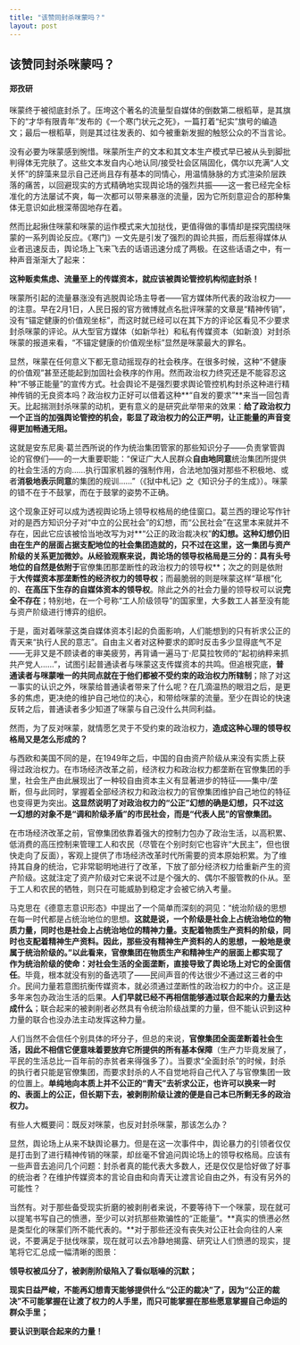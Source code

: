 ```yaml
---
title: "该赞同封杀咪蒙吗？"
layout: post
---
```


## **该赞同封杀咪蒙吗？**

#### **郑孜研**

咪蒙终于被彻底封杀了。压垮这个著名的流量型自媒体的倒数第二根稻草，是其旗下的“才华有限青年”发布的《一个寒门状元之死》，一篇打着“纪实”旗号的编造文；最后一根稻草，则是其过往发表的、如今被重新发掘的触怒公众的不当言论。

没有必要为咪蒙感到惋惜。咪蒙所生产的文本和其文本生产模式早已被从头到脚批判得体无完肤了。这些文本发自内心地认同/接受社会区隔固化，偶尔以充满“人文关怀”的辞藻来显示自己还尚且存有基本的同情心，用温情脉脉的方式渲染阶层跌落的痛苦，以回避现实的方式精确地实现舆论场的强烈共振——这一套已经完全标准化的方法屡试不爽，每一次都可以带来暴涨的流量，因为它所刻意迎合的那种集体无意识如此根深蒂固地存在着。

然而比起揪住咪蒙和咪蒙的运作模式来大加挞伐，更值得做的事情却是探究围绕咪蒙的一系列舆论反应。《寒门》一文先是引发了强烈的舆论共振，而后惹得媒体从业者迅速反击，舆论场上飞来飞去的话语迅速分成了两极。在这些话语之中，有一种声音渐渐大了起来：

**这种贩卖焦虑、流量至上的传媒资本，就应该被舆论管控机构彻底封杀！**

咪蒙所引起的流量暴涨没有逃脱舆论场主导者——官方媒体所代表的政治权力——的注意。早在2月1日，人民日报的官方微博就点名批评咪蒙的文章是“精神传销”，没有“锚定健康的价值观坐标”，而这时就已经可以在其下方的评论区看见不少要求封杀咪蒙的评论。从大型官方媒体（如新华社）和私有传媒资本（如新浪）对封杀咪蒙的报道来看，“不锚定健康的价值观坐标”显然是咪蒙最大的罪名。

显然，咪蒙在任何意义下都无意动摇现存的社会秩序。在很多时候，这种“不健康的价值观”甚至还能起到加固社会秩序的作用。然而政治权力终究还是不能容忍这种“不够正能量”的宣传方式。社会舆论不是强烈要求舆论管控机构封杀这种进行精神传销的无良资本吗？政治权力正好可以借着这种**“自发的要求”**来当一回包青天。比起揣测封杀咪蒙的动机，更有意义的是研究此举带来的效果：**给了政治权力一个正当的加强舆论管控的机会，彰显了政治权力的公正严明，让正能量的声音变得更加畅通无阻。**

这就是安东尼奥·葛兰西所说的作为统治集团管家的那些知识分子——负责掌管舆论的官僚们——的一大重要职能：“保证广大人民群众**自由地同意**统治集团所提供的社会生活的方向……执行国家机器的强制作用，合法地加强对那些不积极地、或者**消极地表示同意**的集团的规训……”（《狱中札记》之《知识分子的生成》）。咪蒙的错不在于不鼓掌，而在于鼓掌的姿势不正确。

这个现象正好可以成为透视舆论场上领导权格局的绝佳窗口。葛兰西的理论写作针对的是西方知识分子对“中立的公民社会”的幻想，而“公民社会”在这里本来就并不存在，因此它应该被恰当地改写为对**“公正的政治裁决权”**的幻想。这种幻想仍旧由在生产的层面占据支配地位的社会集团造就的，只不过在这里，这一集团与资产阶级的关系更加微妙。从经验观察来说，舆论场的领导权格局是三分的：具有头号地位的自然是依附于**官僚集团那垄断性的政治权力的领导权**；次之的则是依附于**大传媒资本那垄断性的经济权力的领导权**；而最脆弱的则是咪蒙这样“草根”化的、**在高压下生存的自媒体资本的领导权**。除此之外的社会力量的领导权可以说**完全不存在**；特别地，在一个号称“工人阶级领导”的国家里，大多数工人甚至没有能与资产阶级进行博弈的组织。

于是，面对着咪蒙这类自媒体资本引起的负面影响，人们能想到的只有祈求公正的青天来“执行人民的意志”。自由主义者对这种要求的即时反击多少显得底气不足——无非又是不顾读者的审美疲劳，再背诵一遍马丁·尼莫拉牧师的“起初纳粹来抓共产党人……”，试图引起普通读者与咪蒙这支传媒资本的共鸣。但追根究底，**普通读者与咪蒙唯一的共同点就在于他们都被不受约束的政治权力所辖制**；除了对这一事实的认识之外，咪蒙给普通读者带来了什么呢？在几滴温热的眼泪之后，是更多的焦虑，更决绝的维护自己地位的决心，和带给咪蒙的流量。至少在舆论的快速反转之后，普通读者多少知道了咪蒙与自己没什么共同利益。

然而，为了反对咪蒙，就情愿乞灵于不受约束的政治权力，**造成这种心理的领导权格局又是怎么形成的？**

与西欧和美国不同的是，在1949年之后，中国的自由资产阶级从来没有实质上获得过政治权力。在市场经济改革之前，经济权力和政治权力都垄断在官僚集团的手里，社会生产由此展现出了一种较自由资本主义有显著进步的特征——集中/垄断，但与此同时，掌握着全部经济权力和政治权力的官僚集团维护自己地位的特征也变得更为突出。**这显然说明了对政治权力的“公正”幻想的确是幻想，只不过这一幻想的对象不是“调和阶级矛盾”的市民社会，而是“代表人民”的官僚集团。**

在市场经济改革之前，官僚集团依靠着强大的控制力包办了政治生活，以高积累、低消费的高压控制来管理工人和农民（尽管在个别时刻它也容许“大民主”，但也很快走向了反面），客观上提供了市场经济改革时代所需要的资本原始积累。为了维持其自身的统治，它非常聪明地进行了改革，下放了部分经济权力给重新产生的资产阶级。这就注定了资产阶级对它来说不过是个强大的、偶尔不服管教的仆从。至于工人和农民的牺牲，则只在可能威胁到稳定才会被它纳入考量。

马克思在《德意志意识形态》中提出了一个简单而深刻的洞见：“统治阶级的思想在每一时代都是占统治地位的思想。**这就是说，一个阶级是社会上占统治地位的物质力量，同时也是社会上占统治地位的精神力量。**支配着物质生产资料的阶级，同时也支配着精神生产资料。因此，那些没有精神生产资料的人的思想，一般地是隶属于统治阶级的。”以此看来，官僚集团在物质生产和精神生产的层面上都实现了作为统治阶级的使命：对社会生活的全面垄断，直接导致了舆论场上对它的**全面信任**。毕竟，根本就没有别的备选项了——民间声音的传达很少不通过这三者的中介。民间力量若意图抗衡传媒资本，就必须通过垄断性的政治权力的中介。这正是多年来包办政治生活的后果。**人们早就已经不再相信能够通过联合起来的力量去达成什么**；联合起来的被剥削者必然具有令统治阶级战栗的力量，但不能认识到这种力量的联合也没办法主动发挥这种力量。

人们当然不会信任个别具体的坏分子，但总的来说，**官僚集团全面垄断着社会生活，因此不相信它便意味着要放弃它所提供的所有基本保障**（生产力毕竟发展了，平民的生活总比一百年前的赤贫者来得强多了）。当要求“全面封杀”的时候，封杀的执行者只能是官僚集团，而要求封杀的人不自觉地将自己代入了与官僚集团一致的位置上。**单纯地向本质上并不公正的“青天”去祈求公正，也许可以换来一时的、表面上的公正，但长期下去，被剥削阶级让渡的便是自己本已所剩无多的政治权力。**

有些人大概要问：既反对咪蒙，也反对封杀咪蒙，那该怎么办？

显然，舆论场上从来不缺舆论暴力。但是在这一次事件中，舆论暴力的引领者仅仅是打击到了进行精神传销的咪蒙，却丝毫不曾追问舆论场上的领导权格局。应该有一些声音去追问几个问题：封杀者真的能代表大多数人，还是仅仅是恰好做了好事的统治者？在维护传媒资本的言论自由和向青天让渡言论自由之外，有没有另外的可能性？

当然有。对于那些备受现实折磨的被剥削者来说，不要等待下一个咪蒙，现在就可以提笔书写自己的愤懑，至少可以对抗那些欺骗性的“正能量”。**真实的愤懑必然是类型化的咪蒙们所不能代表的。**对于那些还没有丧失对公正社会向往的人来说，不要满足于挞伐咪蒙，现在就可以去冷静地揭露、研究让人们愤懑的现实，提笔将它汇总成一幅清晰的图景：

**领导权被瓜分了，被剥削阶级陷入了看似聒噪的沉默；**

**现实日益严峻，不能再幻想青天能够提供什么“公正的裁决”了，因为“公正的裁决”不可能掌握在让渡了权力的人手里，而只可能掌握在那些愿意掌握自己命运的群众手里；**

**要认识到联合起来的力量！**
